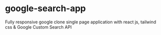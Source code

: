 # google-search-app
Fully responsive google clone single page application with react js, tailwind css &amp; Google Custom Search API
